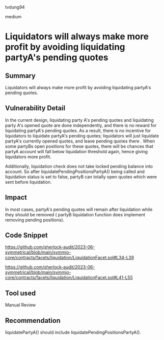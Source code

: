 tvdung94

medium

# Liquidators will always make more profit by avoiding liquidating partyA's pending quotes

## Summary
Liquidators will always make more profit by avoiding liquidating partyA's pending quotes.
## Vulnerability Detail
In the current design, liquidating party A's pending quotes and liquidating party A's opened quote are done independently, and there is no reward for liquidating partyA's pending quotes. As a result, there is no incentive for liquidators to liquidate partyA's pending quotes;  liquidators will just liquidate partyA's  currently opened quotes, and leave pending quotes there . When some partyBs open positions for these quotes, there will be chances that partyA account will fall below liquidation threshold again, hence giving liquidators more profit.

Additionally, liquidation check does not take locked pending balance into account. So after liquidatePendingPositionsPartyA() being called and liquidation status is set to false, partyB can totally open quotes which were sent before liquidation.


## Impact
In most cases, partyA's pending quotes will remain after liquidation while they should be removed ( partyB liquidation function does implement removing pending positions). 
## Code Snippet
https://github.com/sherlock-audit/2023-06-symmetrical/blob/main/symmio-core/contracts/facets/liquidation/LiquidationFacet.sol#L34-L39

https://github.com/sherlock-audit/2023-06-symmetrical/blob/main/symmio-core/contracts/facets/liquidation/LiquidationFacet.sol#L41-L55
## Tool used

Manual Review

## Recommendation
liquidatePartyA() should include liquidatePendingPositionsPartyA().
